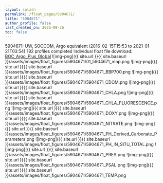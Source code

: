 ```yaml
---
layout: splash
permalink: /float_pages/5904671/
title: "5904671"
author_profile: false
last_created_on: 2025-09-26
toc: false
---
```

 
5904671: UW, SOCCOM, Argo equivalent (2016-02-15T15:53 to 2021-01-21T03:54)
182 profiles completed
Individual float file download: [BGC_Argo_Plus_Global](https://ftp.soest.hawaii.edu/bgc_argo_plus/Individual_Floats/outliers_removed/5904671_Sprof_processed.nc)
![img-png]({{ site.url }}{{ site.baseurl }}/assets/images/float_figures/5904671/01_5904671_map.png
![img-png]({{ site.url }}{{ site.baseurl }}/assets/images/float_figures/5904671/5904671_BBP700.png
![img-png]({{ site.url }}{{ site.baseurl }}/assets/images/float_figures/5904671/5904671_CDOM.png
![img-png]({{ site.url }}{{ site.baseurl }}/assets/images/float_figures/5904671/5904671_CHLA.png
![img-png]({{ site.url }}{{ site.baseurl }}/assets/images/float_figures/5904671/5904671_CHLA_FLUORESCENCE.png
![img-png]({{ site.url }}{{ site.baseurl }}/assets/images/float_figures/5904671/5904671_DOXY.png
![img-png]({{ site.url }}{{ site.baseurl }}/assets/images/float_figures/5904671/5904671_NITRATE.png
![img-png]({{ site.url }}{{ site.baseurl }}/assets/images/float_figures/5904671/5904671_PH_Derived_Carbonate_Parameters.png
![img-png]({{ site.url }}{{ site.baseurl }}/assets/images/float_figures/5904671/5904671_PH_IN_SITU_TOTAL.png
![img-png]({{ site.url }}{{ site.baseurl }}/assets/images/float_figures/5904671/5904671_PRES.png
![img-png]({{ site.url }}{{ site.baseurl }}/assets/images/float_figures/5904671/5904671_PSAL.png
![img-png]({{ site.url }}{{ site.baseurl }}/assets/images/float_figures/5904671/5904671_TEMP.png
